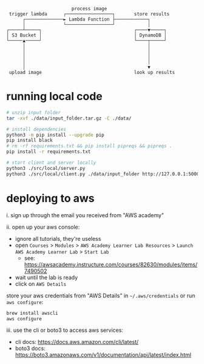 ```
                        process image
 trigger lambda      ┌─────────────────┐       store results
      ┌──────────────► Lambda Function ├────────────┐
      │              └─────────────────┘            │
┌─────┴─────┐                                  ┌────▼─────┐
│ S3 Bucket │                                  │ DynamoDB │
└─────▲─────┘                                  └────┬─────┘
      │                                             │
      │                                             │
      │                                             │
      │                                             │
      │                                             ▼
 upload image                                  look up results
```

# running local code

```bash
# unzip input folder
tar -xvf ./data/input_folder.tar.gz -C ./data/

# install dependencies
python3 -m pip install --upgrade pip
pip install black
# rm -rf requirements.txt && pip install pipreqs && pipreqs .
pip install -r requirements.txt

# start client and server locally
python3 ./src/local/server.py
python3 ./src/local/client.py ./data/input_folder http://127.0.0.1:5000/api
```

# deploying to aws

i. sign up through the email you received from "AWS academy"

ii. open up your aws console:

-   ignore all tutorials, they're useless
-   open `Courses` > `Modules` > `AWS Academy Learner Lab Resources` > `Launch AWS Academy Learner Lab` > `Start Lab`
    -   see: https://awsacademy.instructure.com/courses/82630/modules/items/7490502
-   wait until the lab is ready
-   click on `AWS Details`

store your aws credentials from "AWS Details" in `~/.aws/credentials` or run `aws configure`:

```bash
brew install awscli
aws configure
```

iii. use the cli or boto3 to access aws services:

-   cli docs: https://docs.aws.amazon.com/cli/latest/
-   boto3 docs: https://boto3.amazonaws.com/v1/documentation/api/latest/index.html
